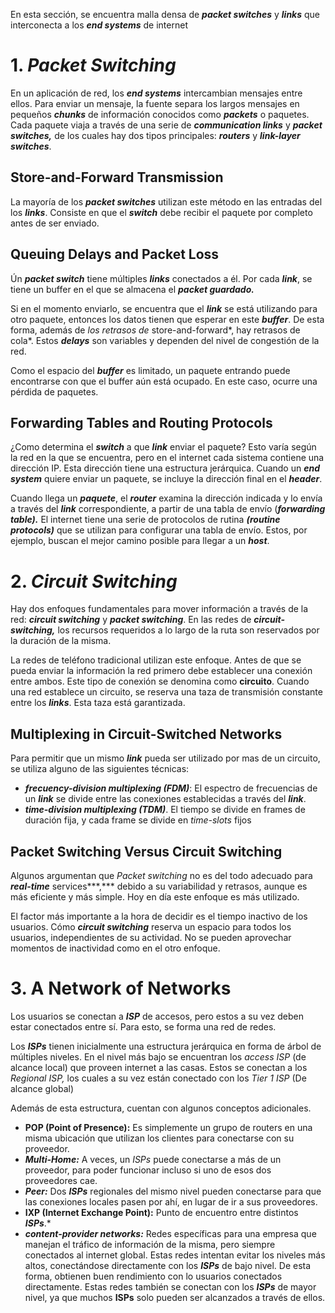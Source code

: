 En esta sección, se encuentra malla densa de ***packet switches*** y ***links*** que interconecta a los ***end systems*** de internet

# 1. *Packet Switching*

En un aplicación de red, los ***end systems*** intercambian mensajes entre ellos. Para enviar un mensaje, la fuente separa los largos mensajes en pequeños ***chunks*** de información conocidos como ***packets*** o paquetes. Cada paquete viaja a través de una serie de ***communication links*** y ***packet switches,*** de los cuales hay dos tipos principales: ***routers*** y ***link-layer switches***.

## Store-and-Forward Transmission

La mayoría de los ***packet switches*** utilizan este método en las entradas del los ***links***. Consiste en que el ***switch*** debe recibir el paquete por completo antes de ser enviado.

## Queuing Delays and Packet Loss

Ún ***packet switch*** tiene múltiples ***links*** conectados a él. Por cada ***link***, se tiene un buffer en el que se almacena el ***packet guardado.*** 

Si en el momento enviarlo, se encuentra que el ***link*** se está utilizando para otro paquete, entonces los datos tienen que esperar en este ***buffer***. De esta forma, además de *los retrasos de* store-and-forward*, hay retrasos de cola*. Estos ***delays*** son variables y dependen del nivel de congestión de la red.

Como el espacio del ***buffer*** es limitado, un paquete entrando puede encontrarse con que el buffer aún está ocupado. En este caso, ocurre una pérdida de paquetes. 

## Forwarding Tables and Routing Protocols

¿Como determina el ***switch*** a que ***link*** enviar el paquete? Esto varía según la red en la que se encuentra, pero en el internet cada sistema contiene una dirección IP. Esta dirección tiene una estructura jerárquica. Cuando un ***end system*** quiere enviar un paquete, se incluye la dirección final en el ***header***.

Cuando llega un ***paquete***, el ***router*** examina la dirección indicada y lo envía a través del ***link*** correspondiente, a partir de una tabla de envío (***forwarding table).*** El internet tiene una serie de protocolos de rutina ***(routine protocols)*** que se utilizan para configurar una tabla de envío. Estos, por ejemplo, buscan el mejor camino posible para llegar a un ***host***.

# 2. *Circuit Switching*

Hay dos enfoques fundamentales para mover información a través de la red: ***circuit switching*** y ***packet switching***. En las redes de ***circuit-switching,*** los recursos requeridos a lo largo de la ruta son reservados por la duración de la misma.

La redes de teléfono tradicional utilizan este enfoque. Antes de que se pueda enviar la información la red primero debe establecer una conexión entre ambos. Este tipo de conexión se denomina como **circuito**. Cuando una red establece un circuito, se reserva una taza de transmisión constante entre los ***links***. Esta taza está garantizada.

## Multiplexing in Circuit-Switched Networks

Para permitir que un mismo ***link*** pueda ser utilizado por mas de un circuito, se utiliza alguno de las siguientes técnicas:

- ***frecuency-division multiplexing (FDM)***: El espectro de frecuencias de un ***link*** se divide entre las conexiones establecidas a través del ***link***.
- ***time-division multiplexing (TDM)***. El tiempo se divide en frames de duración fija, y cada frame se divide en *time-slots* fijos

## Packet Switching Versus Circuit Switching

Algunos argumentan que *Packet switching* no es del todo adecuado para ***real-time*** services***,*** debido a su variabilidad y retrasos, aunque es más eficiente y más simple. Hoy en día este enfoque es más utilizado.

El factor más importante a la hora de decidir es el tiempo inactivo de los usuarios. Cómo ***circuit switching*** reserva un espacio para todos los usuarios, independientes de su actividad. No se pueden aprovechar momentos de inactividad como en el otro enfoque.

# 3. A Network of Networks

Los usuarios se conectan a ***ISP*** de accesos, pero estos a su vez deben estar conectados entre sí. Para esto, se forma una red de redes.

Los ***ISPs*** tienen inicialmente una estructura jerárquica en forma de árbol de múltiples niveles. En el nivel más bajo se encuentran los *access ISP* (de alcance local) que proveen internet a las casas. Estos se conectan a los *Regional ISP,* los cuales a su vez están conectado con los *Tier 1 ISP* (De alcance global)

Además de esta estructura, cuentan con algunos conceptos adicionales.

- **POP (Point of Presence):** Es simplemente un grupo de routers en una misma ubicación que utilizan los clientes para conectarse con su proveedor.
- ***Multi-Home:*** A veces, un *ISPs* puede conectarse a más de un proveedor, para poder funcionar incluso si uno de esos dos proveedores cae.
- ***Peer:*** Dos ***ISPs*** regionales del mismo nivel pueden conectarse para que las conexiones locales pasen por ahí, en lugar de ir a sus proveedores.
- **IXP (Internet Exchange Point):** Punto de encuentro entre distintos ***ISPs***.*
- ***content-provider networks:*** Redes específicas para una empresa que manejan el tráfico de información de la misma, pero siempre conectados al internet global. Estas redes intentan evitar los niveles más altos, conectándose directamente con los ***ISPs*** de bajo nivel. De esta forma, obtienen buen rendimiento con lo usuarios conectados directamente. Estas redes también se conectan con los ***ISPs*** de mayor nivel, ya que muchos **ISPs** solo pueden ser alcanzados a través de ellos.